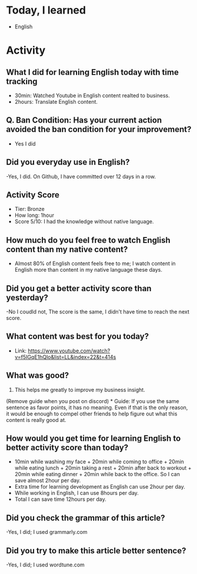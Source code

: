 # Today, I learned 
- English

# Activity
## What I did for learning English today with time tracking
- 30min: Watched Youtube in English content realted to business.
- 2hours: Translate English content.

## Q. Ban Condition: Has your current action avoided the ban condition for your improvement?
- Yes I did

## Did you everyday use in English?
-Yes, I did. On Github, I have committed over 12 days in a row.

## Activity Score
- Tier: Bronze
- How long: 1hour
- Score 5/10: I had the knowledge without native language.

## How much do you feel free to watch English content than my native content?
- Almost 80% of English content feels free to me; I watch content in English more than content in my native language these days.

## Did you get a better activity score than yesterday?
-No I coudld not, The score is the same, I didn't have time to reach the next score.

## What content was best for you today?
- Link: https://www.youtube.com/watch?v=f5IGqE1hQlo&list=LL&index=22&t=414s

## What was good?
1. This helps me greatly to improve my business insight.

(Remove guide when you post on discord) * Guide:
If you use the same sentence as favor points, it has no meaning. 
Even if that is the only reason, it would be enough to compel other friends to help figure out what this content is really good at.

## How would you get time for learning English to better activity score than today?
- 10min while washing my face + 20min while coming to office + 20min while eating lunch + 20min taking a rest + 20min after back to workout + 20min while eating dinner + 20min while back to the office. So I can save almost 2hour per day.
- Extra time for learning development as English can use 2hour per day.
- While working in English, I can use 8hours per day.
- Total I can save time 12hours per day.

## Did you check the grammar of this article?
-Yes, I did; I used grammarly.com 

## Did you try to make this article better sentence?
-Yes, I did; I used wordtune.com
